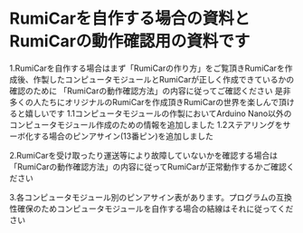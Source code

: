 # RumiCarを自作する場合の資料とRumiCarの動作確認用の資料です
1.RumiCarを自作する場合はまず「RumiCarの作り方」をご覧頂きRumiCarを作成後、作製したコンピュータモジュールとRumiCarが正しく作成できているかの確認のために
「RumiCarの動作確認方法」の内容に従ってご確認ください
是非多くの人たちにオリジナルのRumiCarを作成頂きRumiCarの世界を楽しんで頂けると嬉しいです
1.1コンピュータモジュールの作製においてArduino Nano以外のコンピュータモジュール作成のための情報を追加しました
1.2ステアリングをサーボ化する場合のピンアサイン(13番ピン)を追加しました

2.RumiCarを受け取ったり運送等により故障していないかを確認する場合は「RumiCarの動作確認方法」の内容に従ってRumiCarが正常動作するかご確認ください

3.各コンピュータモジュール別のピンアサイン表があります。プログラムの互換性確保のためコンピュータモジュールを自作する場合の結線はそれに従ってください
